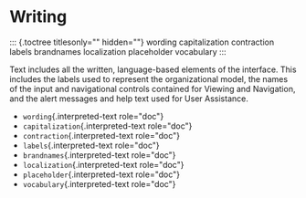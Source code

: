 Writing
=======

::: {.toctree titlesonly="" hidden=""}
wording capitalization contraction labels brandnames localization
placeholder vocabulary
:::

Text includes all the written, language-based elements of the interface.
This includes the labels used to represent the organizational model, the
names of the input and navigational controls contained for Viewing and
Navigation, and the alert messages and help text used for User
Assistance.

-   `wording`{.interpreted-text role="doc"}
-   `capitalization`{.interpreted-text role="doc"}
-   `contraction`{.interpreted-text role="doc"}
-   `labels`{.interpreted-text role="doc"}
-   `brandnames`{.interpreted-text role="doc"}
-   `localization`{.interpreted-text role="doc"}
-   `placeholder`{.interpreted-text role="doc"}
-   `vocabulary`{.interpreted-text role="doc"}
